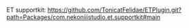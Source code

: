 ET supportkit: 
https://github.com/TonicatFelidae/ETPlugin.git?path=Packages/com.nekoniiistudio.et.supportkit#main
